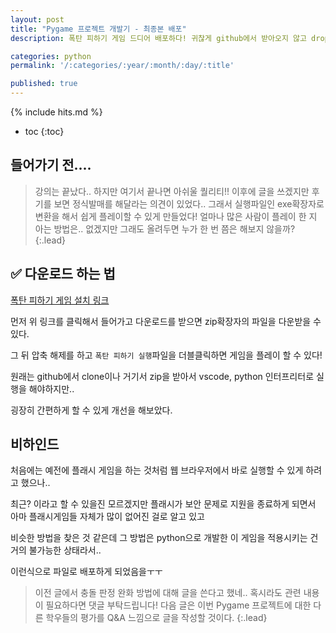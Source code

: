 ```yaml
---
layout: post
title: "Pygame 프로젝트 개발기 - 최종본 배포"
description: 폭탄 피하기 게임 드디어 배포하다! 귀찮게 github에서 받아오지 않고 dropbox를 이용해서 exe확장자로 실행하기

categories: python
permalink: '/:categories/:year/:month/:day/:title'

published: true
---
```

{% include hits.md %}


* toc
{:toc}


## 들어가기 전....
> 강의는 끝났다.. 하지만 여기서 끝나면 아쉬울 퀄리티!! 이후에 글을 쓰겠지만 후기를 보면 정식발매를 해달라는 의견이 있었다..
> 그래서 실행파일인 exe확장자로 변환을 해서 쉽게 플레이할 수 있게 만들었다!
> 얼마나 많은 사람이 플레이 한 지 아는 방법은.. 없겠지만 그래도 올려두면 누가 한 번 쯤은 해보지 않을까?
{:.lead}


## ✅ 다운로드 하는 법

[폭탄 피하기 게임 설치 링크](https://www.dropbox.com/scl/fi/ht85nxqek1qvz85rp37xp/.zip?rlkey=o6ctgvdsn0ir2895caorj9mcp&st=4rdxpf4s&dl=0)

먼저 위 링크를 클릭해서 들어가고 다운로드를 받으면 zip확장자의 파일을 다운받을 수 있다.

그 뒤 압축 해제를 하고 `폭탄 피하기 실행`파일을 더블클릭하면 게임을 플레이 할 수 있다!

원래는 github에서 clone이나 거기서 zip을 받아서 vscode, python 인터프리터로 실행을 해야하지만..

굉장히 간편하게 할 수 있게 개선을 해보았다.

## 비하인드

처음에는 예전에 플래시 게임을 하는 것처럼 웹 브라우저에서 바로 실행할 수 있게 하려고 했으나..

최근? 이라고 할 수 있을진 모르겠지만 플래시가 보안 문제로 지원을 종료하게 되면서 아마 플래시게임들 자체가 많이 없어진 걸로 알고 있고

비슷한 방법을 찾은 것 같은데 그 방법은 python으로 개발한 이 게임을 적용시키는 건 거의 불가능한 상태라서..

이런식으로 파일로 배포하게 되었음을ㅜㅜ


> 이전 글에서 충돌 판정 완화 방법에 대해 글을 쓴다고 했네..
> 혹시라도 관련 내용이 필요하다면 댓글 부탁드립니다!
> 다음 글은 이번 Pygame 프로젝트에 대한 다른 학우들의 평가를 Q&A 느낌으로 글을 작성할 것이다.
{:.lead}